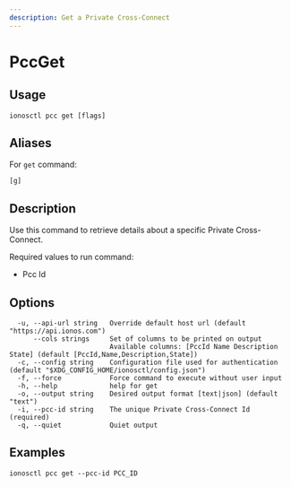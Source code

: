 ```yaml
---
description: Get a Private Cross-Connect
---
```


# PccGet

## Usage

```text
ionosctl pcc get [flags]
```

## Aliases

For `get` command:

```text
[g]
```

## Description

Use this command to retrieve details about a specific Private Cross-Connect.

Required values to run command:

* Pcc Id

## Options

```text
  -u, --api-url string   Override default host url (default "https://api.ionos.com")
      --cols strings     Set of columns to be printed on output 
                         Available columns: [PccId Name Description State] (default [PccId,Name,Description,State])
  -c, --config string    Configuration file used for authentication (default "$XDG_CONFIG_HOME/ionosctl/config.json")
  -f, --force            Force command to execute without user input
  -h, --help             help for get
  -o, --output string    Desired output format [text|json] (default "text")
  -i, --pcc-id string    The unique Private Cross-Connect Id (required)
  -q, --quiet            Quiet output
```

## Examples

```text
ionosctl pcc get --pcc-id PCC_ID
```

